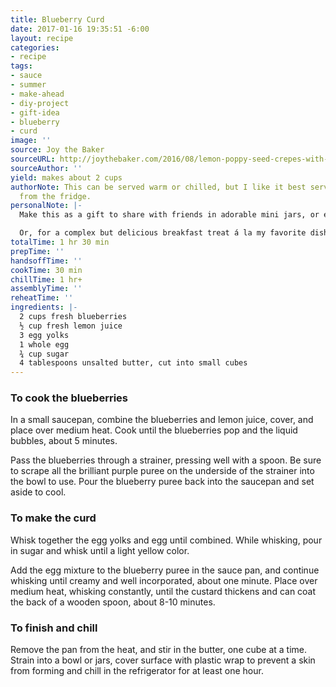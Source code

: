 ```yaml
---
title: Blueberry Curd
date: 2017-01-16 19:35:51 -6:00
layout: recipe
categories:
- recipe
tags:
- sauce
- summer
- make-ahead
- diy-project
- gift-idea
- blueberry
- curd
image: ''
source: Joy the Baker
sourceURL: http://joythebaker.com/2016/08/lemon-poppy-seed-crepes-with-blueberry-curd/
sourceAuthor: ''
yield: makes about 2 cups
authorNote: This can be served warm or chilled, but I like it best served straight
  from the fridge.
personalNote: |-
  Make this as a gift to share with friends in adorable mini jars, or enjoy withlemon poppyseed crepes.

  Or, for a complex but delicious breakfast treat á la my favorite dish at The Steeping Room, serve alongside cured salmon, latkes (hashbrowns), and sour cream.
totalTime: 1 hr 30 min
prepTime: ''
handsoffTime: ''
cookTime: 30 min
chillTime: 1 hr+
assemblyTime: ''
reheatTime: ''
ingredients: |-
  2 cups fresh blueberries
  ½ cup fresh lemon juice
  3 egg yolks
  1 whole egg
  ¾ cup sugar
  4 tablespoons unsalted butter, cut into small cubes
---
```


### To cook the blueberries

In a small saucepan, combine the blueberries and lemon juice, cover, and place over medium heat. Cook until the blueberries pop and the liquid bubbles, about 5 minutes.

Pass the blueberries through a strainer, pressing well with a spoon. Be sure to scrape all the brilliant purple puree on the underside of the strainer into the bowl to use. Pour the blueberry puree back into the saucepan and set aside to cool.

### To make the curd

Whisk together the egg yolks and egg until combined. While whisking, pour in sugar and whisk until a light yellow color.

Add the egg mixture to the blueberry puree in the sauce pan, and continue whisking until creamy and well incorporated, about one minute. Place over medium heat, whisking constantly, until the custard thickens and can coat the back of a wooden spoon, about 8-10 minutes.

### To finish and chill

Remove the pan from the heat, and stir in the butter, one cube at a time. Strain into a bowl or jars, cover surface with plastic wrap to prevent a skin from forming and chill in the refrigerator for at least one hour.
